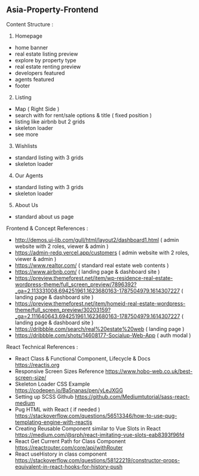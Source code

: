 ## Asia-Property-Frontend

Content Structure :

1. Homepage

- home banner
- real estate listing preview
- explore by property type
- real estate renting preview
- developers featured
- agents featured
- footer

2. Listing

- Map ( Right Side )
- search with for rent/sale options & title ( fixed position )
- listing like airbnb but 2 grids
- skeleton loader
- see more

3. Wishlists

- standard listing with 3 grids
- skeleton loader

4. Our Agents

- standard listing with 3 grids
- skeleton loader

5. About Us

- standard about us page

Frontend & Concept References :

- http://demos.ui-lib.com/gull/html/layout2/dashboard1.html ( admin website with 2 roles, viewer & admin )
- https://admin-redq.vercel.app/customers ( admin website with 2 roles, viewer & admin )
- https://www.realtor.com/ ( standard real estate web contents )
- https://www.airbnb.com/ ( landing page & dashboard site )
- https://preview.themeforest.net/item/wp-residence-real-estate-wordpress-theme/full_screen_preview/7896392?_ga=2.113331008.694251961.1623680163-1787504979.1614307227 ( landing page & dashboard site )
- https://preview.themeforest.net/item/homeid-real-estate-wordpress-theme/full_screen_preview/30203159?_ga=2.111640643.694251961.1623680163-1787504979.1614307227 ( landing page & dashboard site )
- https://dribbble.com/search/real%20estate%20web ( landing page )
- https://dribbble.com/shots/14608177-Socialup-Web-App ( auth modal )

React Technical References :

- React Class & Functional Component, Lifecycle & Docs https://reactjs.org
- Responsive Screen Sizes Reference https://www.hobo-web.co.uk/best-screen-size/
- Skeleton Loader CSS Example https://codepen.io/Ba5nanas/pen/yLeJXGG
- Setting up SCSS Github https://github.com/Mediumtutorial/sass-react-medium
- Pug HTML with React ( if needed ) https://stackoverflow.com/questions/56513346/how-to-use-pug-templating-engine-with-reactjs
- Creating Reusable Component similar to Vue Slots in React https://medium.com/@srph/react-imitating-vue-slots-eab8393f96fd
- React Get Current Path for Class Component https://reactrouter.com/core/api/withRouter
- React useHistory in class component https://stackoverflow.com/questions/58122219/constructor-props-equivalent-in-react-hooks-for-history-push
